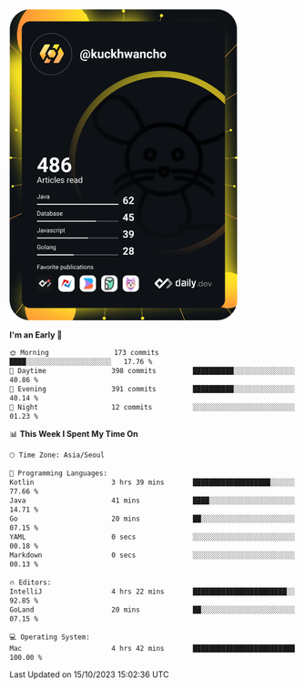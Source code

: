 <a href="https://app.daily.dev/kuckhwancho"><img src="https://github.com/kuckjwi0928/kuckjwi0928/blob/master/devcard.svg" width="400" alt="Kuckjwi Devcard"/></a>

<!--START_SECTION:waka-->
**I'm an Early 🐤** 

```text
🌞 Morning                173 commits         ████░░░░░░░░░░░░░░░░░░░░░   17.76 % 
🌆 Daytime                398 commits         ██████████░░░░░░░░░░░░░░░   40.86 % 
🌃 Evening                391 commits         ██████████░░░░░░░░░░░░░░░   40.14 % 
🌙 Night                  12 commits          ░░░░░░░░░░░░░░░░░░░░░░░░░   01.23 % 
```


📊 **This Week I Spent My Time On** 

```text
🕑︎ Time Zone: Asia/Seoul

💬 Programming Languages: 
Kotlin                   3 hrs 39 mins       ███████████████████░░░░░░   77.66 % 
Java                     41 mins             ████░░░░░░░░░░░░░░░░░░░░░   14.71 % 
Go                       20 mins             ██░░░░░░░░░░░░░░░░░░░░░░░   07.15 % 
YAML                     0 secs              ░░░░░░░░░░░░░░░░░░░░░░░░░   00.18 % 
Markdown                 0 secs              ░░░░░░░░░░░░░░░░░░░░░░░░░   00.13 % 

🔥 Editors: 
IntelliJ                 4 hrs 22 mins       ███████████████████████░░   92.85 % 
GoLand                   20 mins             ██░░░░░░░░░░░░░░░░░░░░░░░   07.15 % 

💻 Operating System: 
Mac                      4 hrs 42 mins       █████████████████████████   100.00 % 
```


 Last Updated on 15/10/2023 15:02:36 UTC
<!--END_SECTION:waka-->
